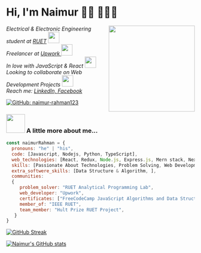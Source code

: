 
# Hi, I'm Naimur 👋🏻 👨🏻‍💻 


<img align='right' src="https://media.giphy.com/media/lq4OYg1yffhDdrnL39/giphy.gif" width="230">
<p><em>Electrical & Electronic Engineering student at <a href="https://www.ruet.ac.bd/">RUET</a> <img src="https://media.giphy.com/media/fYSnHlufseco8Fh93Z/giphy.gif" width="30">
 </br>Freelancer at <a href="https://www.upwork.com/freelancers/~014464092b32fc9b0d"> Upwork </a><img src="https://media.giphy.com/media/WUlplcMpOCEmTGBtBW/giphy.gif" width="30"></br>In love with JavaScript & React <img src="https://media.giphy.com/media/WUlplcMpOCEmTGBtBW/giphy.gif" width="30">  </br> Looking to collaborate on Web Development Projects <img src="https://media.giphy.com/media/WUlplcMpOCEmTGBtBW/giphy.gif" width="30"> </br>Reach me: <a href="https://www.linkedin.com/in/naimur-rahman-0a2451228/"> LinkedIn, </a> <a href="https://www.facebook.com/naimurrahman007">Facebook</a>
</em></p>

[![GitHub: naimur-rahman123](https://img.shields.io/github/followers/naimur-rahman123?label=follow&style=social)](https://github.com/naimur-rahman123)


### <img src="https://media.giphy.com/media/VgCDAzcKvsR6OM0uWg/giphy.gif" width="50"> A little more about me...  
```javascript
const naimurRahman = {
  pronouns: "he" | "his",
  code: [Javascript, Nodejs, Python, TypeScript],
  web_technologies: [React, Redux, Node.js, Express.js, Mern stack, Next.js, Git, Github, SSH],
  skills: [Passionate About Technologies, Problem Solving, Web Development, Frontend Development, API Development, Unit Testing, MERN Stack, Performance & Security],
  extra_softwere_skills: [Data Structure & Algorithm, ],
  communities: 
  {
     problem_solver: "RUET Analytical Programming Lab",
     web_developer: "Upwork",
     certificates: ["FreeCodeCamp JavaScript Algorithms and Data Structures", "FreeCodeCamp Coding Interview Prep", "HackerRank JavaScript Advanced"]
     member_of: "IEEE RUET",
     team_member: "Hult Prize RUET Project",
   }
}
```
[![GitHub Streak](https://github-readme-streak-stats.herokuapp.com/?user=naimur-rahman123&theme=radical)](https://git.io/streak-stats)

[![Naimur's GitHub stats](https://github-readme-stats.vercel.app/api?username=naimur-rahman123&show_icons=true)](https://github.com/anuraghazra/github-readme-stats)

